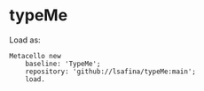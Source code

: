 # typeMe

Load as:

```smalltalk
Metacello new     
	baseline: 'TypeMe';     
	repository: 'github://lsafina/typeMe:main';     
	load.
```
